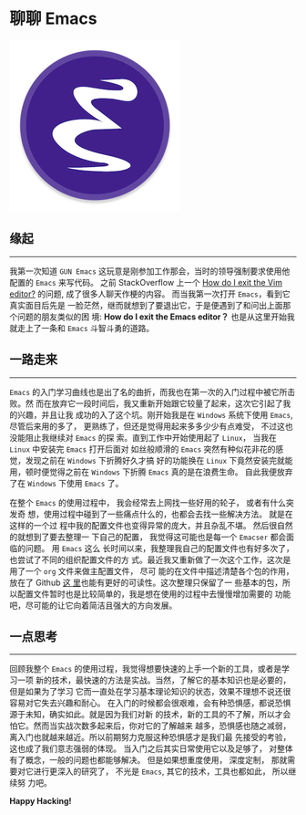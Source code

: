# 聊聊 Emacs


![Emacs](/images/posts/talk_about_emacs/emacs_logo.png)

## 缘起
---

我第一次知道 `GUN Emacs` 这玩意是刚参加工作那会，当时的领导强制要求使用他配置的
`Emacs` 来写代码。 之前 StackOverflow 上一个
[How do I exit the Vim editor?](https://stackoverflow.com/questions/11828270/how-do-i-exit-the-vim-editor)
的问题, 成了很多人聊天作梗的内容。 而当我第一次打开 `Emacs`，看到它真实面目后先是
一脸茫然，继而就想到了要退出它，于是便遇到了和问出上面那个问题的朋友类似的困
境: **How do I exit the Emacs editor？** 也是从这里开始我就走上了一条和 `Emacs`
斗智斗勇的道路。

## 一路走来
---

`Emacs` 的入门学习曲线也是出了名的曲折，而我也在第一次的入门过程中被它所击败。然
而在放弃它一段时间后，我又重新开始跟它较量了起来，这次它引起了我的兴趣，并且让我
成功的入了这个坑。刚开始我是在 `Windows` 系统下使用 `Emacs`,  尽管后来用的多了，
更熟练了，但还是觉得用起来多多少少有点难受， 不过这也没能阻止我继续对 `Emacs` 的探
索。直到工作中开始使用起了 `Linux`， 当我在`Linux` 中安装完 `Emacs` 打开后面对
如丝般顺滑的 `Emacs` 突然有种似花非花的感觉，发现之前在 `Windows` 下折腾好久才搞
好的功能换在 `Linux` 下竟然安装完就能用，顿时便觉得之前在 `Windows` 下折腾
`Emacs` 真的是在浪费生命。 自此我便放弃了在 `Windows` 下使用 `Emacs` 了。

在整个 `Emacs` 的使用过程中， 我会经常去上网找一些好用的轮子， 或者有什么突发奇
想，使用过程中碰到了一些痛点什么的，也都会去找一些解决方法。 就是在这样的一个过
程中我的配置文件也变得异常的庞大，并且杂乱不堪。 然后很自然的就想到了要去整理一
下自己的配置， 我觉得这可能也是每一个 `Emacser` 都会面临的问题。 用 `Emacs` 这么
长时间以来，我整理我自己的配置文件也有好多次了， 也尝试了不同的组织配置文件的方
式。最近我又重新做了一次这个工作，这次是用了一个 `org` 文件来做主配置文件， 尽可
能的在文件中描述清楚各个包的作用，放在了 Github [这
里](https://github.com/yunyanan/.emacs.d)也能有更好的可读性。这次整理只保留了一
些基本的包，所以配置文件暂时也是比较简单的，我是想在使用的过程中去慢慢增加需要的
功能吧，尽可能的让它向着简洁且强大的方向发展。


## 一点思考
---

回顾我整个 `Emacs` 的使用过程，我觉得想要快速的上手一个新的工具，或者是学习一项
新的技术，最快速的方法是实战。当然，了解它的基本知识也是必要的，但是如果为了学习
它而一直处在学习基本理论知识的状态，效果不理想不说还很容易对它失去兴趣和耐心。
在入门的时候都会很艰难，会有种恐惧感，都说恐惧源于未知，确实如此。就是因为我们对新
的技术，新的工具的不了解，所以才会怕它。然而当实战次数多起来后，你对它的了解越来
越多，恐惧感也随之减弱，离入门也就越来越近。所以前期努力克服这种恐惧感才是我们最
先接受的考验，这也成了我们意志强弱的体现。 当入门之后其实日常使用它以及足够了，
对整体有了概念，一般的问题也都能够解决。 但是如果想重度使用， 深度定制， 那就需
要对它进行更深入的研究了， 不光是 `Emacs`, 其它的技术，工具也都如此， 所以继续努
力吧。

**Happy Hacking!**
